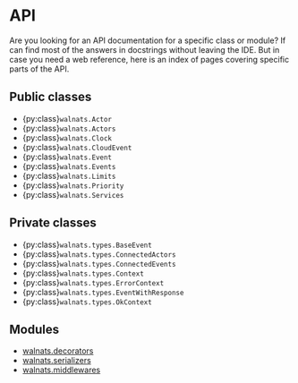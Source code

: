# API

Are you looking for an API documentation for a specific class or module? If can find most of the answers in docstrings without leaving the IDE. But in case you need a web reference, here is an index of pages covering specific parts of the API.

## Public classes

+ {py:class}`walnats.Actor`
+ {py:class}`walnats.Actors`
+ {py:class}`walnats.Clock`
+ {py:class}`walnats.CloudEvent`
+ {py:class}`walnats.Event`
+ {py:class}`walnats.Events`
+ {py:class}`walnats.Limits`
+ {py:class}`walnats.Priority`
+ {py:class}`walnats.Services`

## Private classes

+ {py:class}`walnats.types.BaseEvent`
+ {py:class}`walnats.types.ConnectedActors`
+ {py:class}`walnats.types.ConnectedEvents`
+ {py:class}`walnats.types.Context`
+ {py:class}`walnats.types.ErrorContext`
+ {py:class}`walnats.types.EventWithResponse`
+ {py:class}`walnats.types.OkContext`

## Modules

+ [walnats.decorators](decorators)
+ [walnats.serializers](serializers)
+ [walnats.middlewares](middlewares)
